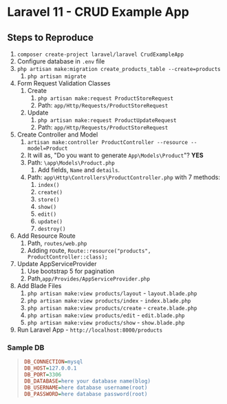 # Laravel 11 - CRUD Example App

## Steps to Reproduce

1. `composer create-project laravel/laravel CrudExampleApp`
2. Configure database in `.env` file
3. `php artisan make:migration create_products_table --create=products`
   1. `php artisan migrate`
4. Form Request Validation Classes
   1. Create
      1. `php artisan make:request ProductStoreRequest`
      2. Path: `app/Http/Requests/ProductStoreRequest`
   2. Update
      1. `php artisan make:request ProductUpdateRequest`
      2. Path: `app/Http/Requests/ProductStoreRequest`
5. Create Controller and Model
   1. `artisan make:controller ProductController --resource --model=Product`
   2. It will as, "Do you want to generate `App\Models\Product`"?  **YES**
   3. Path: `\app\Models\Product.php`
      1. Add fields, `Name` and `details`.
   4. Path: `app\Http\Controllers\ProductController.php` with 7 methods:
      1. `index()`
      2. `create()`
      3. `store()`
      4. `show()`
      5. `edit()`
      6. `update()`
      7. `destroy()`
6. Add Resource Route
   1. Path, `routes/web.php`
   2. Adding route, `Route::resource("products", ProductController::class);`
7. Update AppServiceProvider
   1. Use bootstrap 5 for pagination
   2. Path,`app/Provides/AppServiceProvider.php`
8. Add Blade Files
   1. `php artisan make:view products/layout` - `layout.blade.php`
   2. `php artisan make:view products/index` - `index.blade.php`
   3. `php artisan make:view products/create` - `create.blade.php`
   4. `php artisan make:view products/edit` - `edit.blade.php`
   5. `php artisan make:view products/show` - `show.blade.php`
9. Run Laravel App - `http://localhost:8000/products`

### Sample DB

> ```ini
> DB_CONNECTION=mysql
> DB_HOST=127.0.0.1
> DB_PORT=3306
> DB_DATABASE=here your database name(blog)
> DB_USERNAME=here database username(root)
> DB_PASSWORD=here database password(root)
> ```
